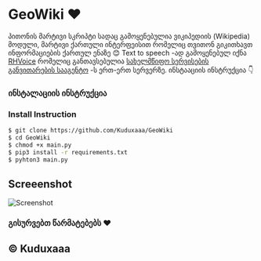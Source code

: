# GeoWiki ❤
პითონის მარტივი სკრიპტი სადაც გამოყენებულია ვიკიპედიის (Wikipedia) მოდული, მარტივი ქართული ინტერფეისით რომელიც თვითონ გიკითხავთ ინფორმაციების ქართულ ენაზე 😊 Text to speech -ად გამოყენებულ იქნა [RHVoice](https://github.com/Olga-Yakovleva/RHVoice) რომელიც განთავსებულია [სახელმწიფო სერვისების განვითარების სააგენტო](https://sda.gov.ge/) -ს ერთ-ერთ სერვერზე. ინსტააციის ინსტრუქცია 👇 

### ინსტალაციის ინსტრუქცია
### Install Instruction

```bash
$ git clone https://github.com/Kuduxaaa/GeoWiki
$ cd GeoWiki
$ chmod +x main.py
$ pip3 install -r requirements.txt
$ pyhton3 main.py
```

## Screeenshot
![Screenshot](https://i.imgur.com/dDMlesI.png)

### გისურვებთ წარმატებებს ❤
## © Kuduxaaa
